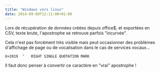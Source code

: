 ```yaml
---
title: "Windows vers linux"
date: 2014-09-09T12:11:00+01:00
---
```

Lors de récupération de données créées depuis office$, et exportées en CSV, texte brute, l'apostrophe se retrouve parfois "incurvée".

Cela n'est pas forcément très visible mais peut occasionner des problèmes d'affichage de page ou de vocalisation dans le cas de services vocaux...


```
U+2019 	’ 	RIGHT SINGLE QUOTATION MARK
```

Il faut donc penser à convertir ce caractère en "vrai" apostrophe !
